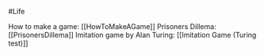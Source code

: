 #Life 

How to make a game: [[HowToMakeAGame]]
Prisoners Dillema: [[PrisonersDillema]]
Imitation game by Alan Turing: [[Imitation Game (Turing test)]]
